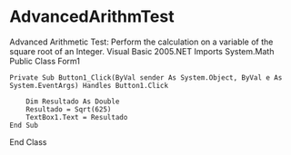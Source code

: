 # AdvancedArithmTest
Advanced Arithmetic Test: Perform the calculation on a variable of the square root of an Integer.
Visual Basic 2005.NET
Imports System.Math
Public Class Form1

    Private Sub Button1_Click(ByVal sender As System.Object, ByVal e As System.EventArgs) Handles Button1.Click

        Dim Resultado As Double
        Resultado = Sqrt(625)
        TextBox1.Text = Resultado
    End Sub
End Class
